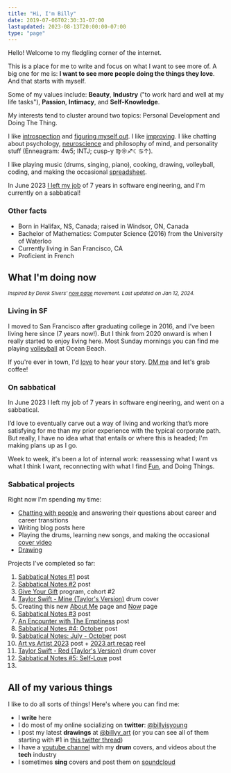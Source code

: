```yaml
---
title: "Hi, I'm Billy"
date: 2019-07-06T02:30:31-07:00
lastupdated: 2023-08-13T20:00:00-07:00
type: "page"
---
```


Hello! Welcome to my fledgling corner of the internet.

This is a place for me to write and focus on what I want to see more of. A big one for me is: **I want to see more people doing the things they love**. And that starts with myself.

Some of my values include: **Beauty**, **Industry** ("to work hard and well at my life tasks"), **Passion**, **Intimacy**, and **Self-Knowledge**.

My interests tend to cluster around two topics: Personal Development and Doing The Thing.

I like [introspection](https://billy.dev/posts/letter-29/) and [figuring myself out](https://billy.dev/posts/comparisons/). I like [improving](https://billy.dev/posts/5-25/). I like chatting about psychology, [neuroscience](https://billy.dev/posts/brain-and-ego/) and philosophy of mind, and personality stuff (Enneagram: 4w5; INTJ; cusp-y ♍️☼♐☾♋↑).

I like playing music (drums, singing, piano), cooking, drawing, volleyball, coding, and making the occasional [spreadsheet](https://billy.dev/posts/taxes/).

In June 2023 [I left my job](https://billy.dev/posts/new-game-plus/) of 7 years in software engineering, and I'm currently on a sabbatical!

### Other facts
- Born in Halifax, NS, Canada; raised in Windsor, ON, Canada
- Bachelor of Mathematics: Computer Science (2016) from the University of Waterloo
- Currently living in San Francisco, CA
- Proficient in French

<a name="now"></a>
## What I'm doing now
<small>_Inspired by Derek Sivers' [now page](https://nownownow.com/about) movement. Last updated on Jan 12, 2024._</small>

### Living in SF
I moved to San Francisco after graduating college in 2016, and I've been living here since (7 years now!). But I think from 2020 onward is when I really started to enjoy living here. Most Sunday mornings you can find me playing [volleyball](https://heylo.group/sfbv) at Ocean Beach.

If you're ever in town, I'd [love](https://twitter.com/billyisyoung/status/1745704925831831706) to hear your story. [DM me](https://twitter.com/billyisyoung) and let's grab coffee!

### On sabbatical
In June 2023 I left my job of 7 years in software engineering, and went on a sabbatical.

I’d love to eventually carve out a way of living and working that’s more satisfying for me than my prior experience with the typical corporate path. But really, I have no idea what that entails or where this is headed; I'm making plans up as I go.

Week to week, it's been a lot of internal work: reassessing what I want vs what I think I want, reconnecting with what I find [Fun](https://billy.dev/posts/sabbatical-notes/2-fun/), and Doing Things.

### Sabbatical projects
Right now I'm spending my time:

- [Chatting with people](https://www.linkedin.com/feed/update/urn:li:activity:7110433966653935616/) and answering their questions about career and career transitions
- Writing blog posts here
- Playing the drums, learning new songs, and making the occasional [cover video](https://www.youtube.com/watch?v=H7jtI4stySI)
- [Drawing](https://www.instagram.com/billyy_art/)

Projects I've completed so far:

1. [Sabbatical Notes #1](https://billy.dev/posts/sabbatical-notes/1-doing/) post
1. [Sabbatical Notes #2](https://billy.dev/posts/sabbatical-notes/2-fun/) post
1. [Give Your Gift](https://tasshin.com/give-your-gift/) program, cohort #2
1. [Taylor Swift - Mine (Taylor's Version)](https://www.youtube.com/watch?v=H7jtI4stySI) drum cover
1. Creating this new [About Me]() page and [Now](#now) page
1. [Sabbatical Notes #3](https://billy.dev/posts/sabbatical-notes/3/) post
1. [An Encounter with The Emptiness](https://billy.dev/posts/emptiness) post
1. [Sabbatical Notes #4: October](https://billy.dev/posts/sabbatical-notes/4/) post
1. [Sabbatical Notes: July - October](https://billy.dev/posts/sabbatical-notes/recap1/) post
1. [Art vs Artist 2023](https://www.instagram.com/p/C0hcPWjPvPW/) post + [2023 art recap](https://www.instagram.com/reel/C1Fgpi9ObpM/) reel
1. [Taylor Swift - Red (Taylor's Version)](https://www.youtube.com/watch?v=gpUGLWtg9zY) drum cover
1. [Sabbatical Notes #5: Self-Love](https://billy.dev/posts/sabbatical-notes/5/) post
1. 

## All of my various things
I like to do all sorts of things! Here's where you can find me:

- I **write** here
- I do most of my online socializing on **twitter**: [@billyisyoung](https://twitter.com/billyisyoung)
- I post my latest **drawings** at [@billyy_art](https://www.instagram.com/billyy_art/) (or you can see all of them starting with #1 in [this twitter thread](https://twitter.com/billyisyoung/status/1328059097783160838))
- I have a [youtube channel](https://www.youtube.com/@billyy) with my **drum** covers, and videos about the **tech** industry
- I sometimes **sing** covers and post them on [soundcloud](https://soundcloud.com/billyisyoung)
